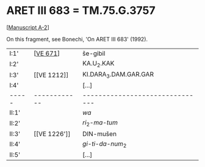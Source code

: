 # ARET III 683 = TM.75.G.3757

[[Manuscript A-2]]

On this fragment, see Bonechi, 'On ARET III 683' (1992).

|       |              |                                 |
| ----- | ------------ | ------------------------------- |
| I:1'  | [[VE 671]]   | še-gibil                        |
| I:2'  |              | KA.U<sub>2</sub>.KAK            |
| I:3'  | [[VE 1212]]  | KI.DARA<sub>3</sub>.DAM.GAR.GAR |
| I:4'  |              | [...]                           |
| ----- | ------------ | ------------------------------- |
| II:1' |              | *wa*                            |
| II:2' |              | *ri*<sub>2</sub>-*ma-tum*       |
| II:3' | [[VE 1226']] | DIN-mušen                       |
| II:4' |              | *gi-ti-da-num*<sub>2</sub>      |
| II:5' |              | [...]                           |

[//begin]: # "Autogenerated link references for markdown compatibility"
[Manuscript A-2]: <Manuscript A-2> "Manuscript A-2"
[VE 671]: <VE 671> "VE 671"
[//end]: # "Autogenerated link references"